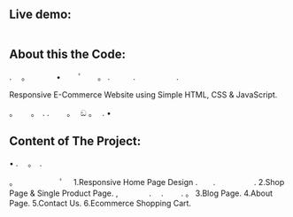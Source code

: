 <h2> Live demo:</h2>  

<a href=""><img src="" alt=""/></a>

<h2> About this the Code: </h2>                                                          <span>          . 　。　　　　•　 　ﾟ　　。</span>
                                                                                            <span>    .　　　.　　　 　　.　</span>
<p>Responsive E-Commerce Website using Simple HTML, CSS & JavaScript.     </p>                 <span>            。　　 。　.
                                                                                           <span>         .　　 。　 ඞ 。　 . •</span>

<h2> Content of The Project: </h2>                                                                   <span>      • .　 。　.</span>

<p>                                                                                        <span>           。　　　　　　ﾟ　</span>
1.Responsive Home Page Design                                                              <span>     .　　.　　　　　.</span>
2.Shop Page & Single Product Page.                                                        <span>                  ,　　　　.　 .　　 . 。</span>
3.Blog Page.                                                                                              
4.About Page.
5.Contact Us.
6.Ecommerce Shopping Cart.
</p>
